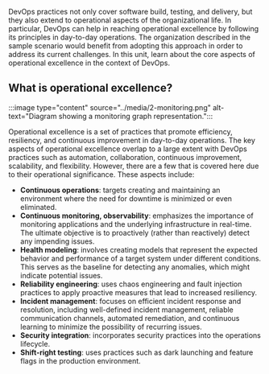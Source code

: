 DevOps practices not only cover software build, testing, and delivery, but they also extend to operational aspects of the organizational life. In particular, DevOps can help in reaching operational excellence by following its principles in day-to-day operations. The organization described in the sample scenario would benefit from adopting this approach in order to address its current challenges. In this unit, learn about the core aspects of operational excellence in the context of DevOps.

## What is operational excellence?

:::image type="content" source="../media/2-monitoring.png" alt-text="Diagram showing a monitoring graph representation.":::

Operational excellence is a set of practices that promote efficiency, resiliency, and continuous improvement in day-to-day operations. The key aspects of operational excellence overlap to a large extent with DevOps practices such as automation, collaboration, continuous improvement, scalability, and flexibility. However, there are a few that is covered here due to their operational significance. These aspects include:

- **Continuous operations**: targets creating and maintaining an environment where the need for downtime is minimized or even eliminated.
- **Continuous monitoring, observability**: emphasizes the importance of monitoring applications and the underlying infrastructure in real-time. The ultimate objective is to proactively (rather than reactively) detect any impending issues.
- **Health modeling**: involves creating models that represent the expected behavior and performance of a target system under different conditions. This serves as the baseline for detecting any anomalies, which might indicate potential issues.
- **Reliability engineering**: uses chaos engineering and fault injection practices to apply proactive measures that lead to increased resiliency.
- **Incident management**: focuses on efficient incident response and resolution, including well-defined incident management, reliable communication channels, automated remediation, and continuous learning to minimize the possibility of recurring issues.
- **Security integration**: incorporates security practices into the operations lifecycle.
- **Shift-right testing**: uses practices such as dark launching and feature flags in the production environment.
